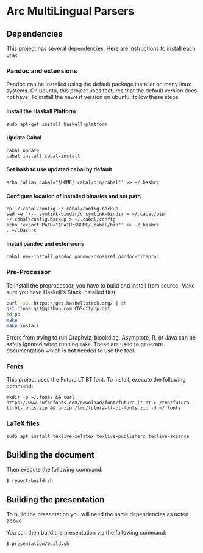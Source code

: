 # Arc MultiLingual Parsers

## Dependencies

This project has several dependencies. Here are instructions to install each one:

### Pandoc and extensions

Pandoc can be installed using the default package installer on many linux systems. On ubuntu,
this project uses features that the default version does not have. To install the newest version on ubuntu,
follow these steps.

#### Install the Haskall Platform

    sudo apt-get install haskell-platform

#### Update Cabal

    cabal update
    cabal install cabal-install

#### Set bash to use updated cabal by default

    echo 'alias cabal="$HOME/.cabal/bin/cabal"' >> ~/.bashrc

#### Configure location of installed binaries and set path

    cp ~/.cabal/config ~/.cabal/config.backup
    sed -e '/-- symlink-bindir/c symlink-bindir = ~/.cabal/bin' ~/.cabal/config.backup > ~/.cabal/config
    echo 'export PATH="$PATH:$HOME/.cabal/bin"' >> ~/.bashrc
    . ~/.bashrc

#### Install pandoc and extensions

    cabal new-install pandoc pandoc-crossref pandoc-citeproc

### Pre-Processor

To install the preprocessor, you have to build and install from source. Make sure you have Haskell's Stack installed first.

```bash
curl -sSL https://get.haskellstack.org/ | sh
git clone git@github.com:CDSoft/pp.git
cd pp
make
make install
```

Errors from trying to run Graphviz, blockdiag, Asymptote, R, or Java can be safely ignored when running `make`. These are used to generate documentation which is not needed to use the tool.

### Fonts

This project uses the Futura LT BT font. To install, execute the following command:

    mkdir -p ~/.fonts && curl https://www.cufonfonts.com/download/font/futura-lt-bt > /tmp/futura-lt-bt-fonts.zip && unzip /tmp/futura-lt-bt-fonts.zip -d ~/.fonts

### LaTeX files

    sudo apt install texlive-xelatex texlive-publishers texlive-science

## Building the document

Then execute the following command:

```
$ report/build.sh
```

## Building the presentation

To build the presentation you will need the same dependencies as noted above

You can then build the presentation via the following command:

```
$ presentation/build.sh
```
